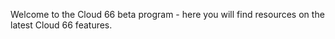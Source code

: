 <!-- usedin: [ _general/beta-program/cloud-66-beta-program-v1.md] -->


Welcome to the Cloud 66 beta program - here you will find resources on the latest Cloud 66 features.

